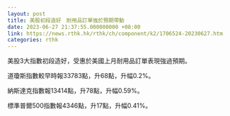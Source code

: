 ```yaml
---
layout: post
title: 美股初段造好　耐用品訂單強於預期帶動
date: 2023-06-27 21:37:55.000000000 +08:00
link: https://news.rthk.hk/rthk/ch/component/k2/1706524-20230627.htm
categories: rthk
---
```


美股3大指數初段造好，受惠於美國上月耐用品訂單表現強過預期。

道瓊斯指數較早時報33783點，升68點，升幅0.2%。

納斯達克指數報13414點，升78點，升幅0.59%。

標準普爾500指數報4346點，升17點，升幅0.41%。
